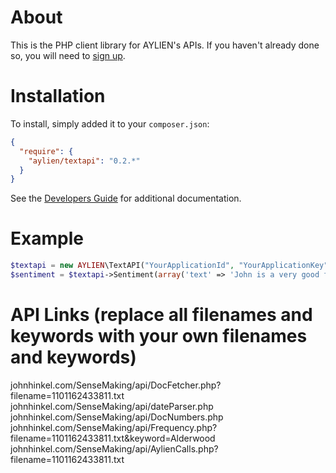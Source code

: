 About
=====

This is the PHP client library for AYLIEN's APIs. If you haven't already done so, you will need to [sign up](https://developer.aylien.com/signup).

Installation
============

To install, simply added it to your `composer.json`:

```json
{
  "require": {
    "aylien/textapi": "0.2.*"
  }
}
```

See the [Developers Guide](https://developer.aylien.com/docs) for additional documentation.

Example
=======

```php
$textapi = new AYLIEN\TextAPI("YourApplicationId", "YourApplicationKey");
$sentiment = $textapi->Sentiment(array('text' => 'John is a very good football player!'));
```
API Links (replace all filenames and keywords with your own filenames and keywords)
=========
johnhinkel.com/SenseMaking/api/DocFetcher.php?filename=1101162433811.txt
johnhinkel.com/SenseMaking/api/dateParser.php
johnhinkel.com/SenseMaking/api/DocNumbers.php
johnhinkel.com/SenseMaking/api/Frequency.php?filename=1101162433811.txt&keyword=Alderwood
johnhinkel.com/SenseMaking/api/AylienCalls.php?filename=1101162433811.txt

